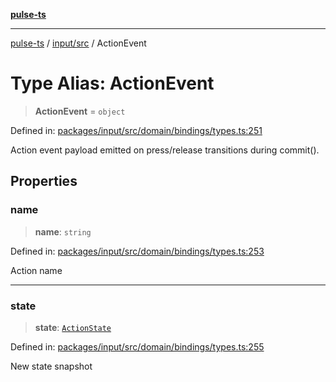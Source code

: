 [**pulse-ts**](../../../README.md)

***

[pulse-ts](../../../README.md) / [input/src](../README.md) / ActionEvent

# Type Alias: ActionEvent

> **ActionEvent** = `object`

Defined in: [packages/input/src/domain/bindings/types.ts:251](https://github.com/jlehett/pulse-ts/blob/a2a18767041a6b69ca4c5f6131d2de266097750e/packages/input/src/domain/bindings/types.ts#L251)

Action event payload emitted on press/release transitions during commit().

## Properties

### name

> **name**: `string`

Defined in: [packages/input/src/domain/bindings/types.ts:253](https://github.com/jlehett/pulse-ts/blob/a2a18767041a6b69ca4c5f6131d2de266097750e/packages/input/src/domain/bindings/types.ts#L253)

Action name

***

### state

> **state**: [`ActionState`](ActionState.md)

Defined in: [packages/input/src/domain/bindings/types.ts:255](https://github.com/jlehett/pulse-ts/blob/a2a18767041a6b69ca4c5f6131d2de266097750e/packages/input/src/domain/bindings/types.ts#L255)

New state snapshot
